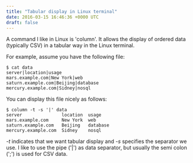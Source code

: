 ```yaml
---
title: "Tabular display in Linux terminal"
date: 2016-03-15 16:46:36 +0000 UTC
draft: false
---
```

A command I like in Linux is 'column'. It allows the display of ordered data (typically CSV) in a tabular way in the Linux terminal.

For example, assume you have the following file:
<pre><code>$ cat data
server|location|usage
mars.example.com|New York|web
saturn.example.com|Beijing|database
mercury.example.com|Sidney|nosql
</code></pre>
You can display this file nicely as follows:
<pre><code>$ column -t -s '|' data
server               location  usage
mars.example.com     New York  web
saturn.example.com   Beijing   database
mercury.example.com  Sidney    nosql
</code></pre>
<em>-t</em> indicates that we want tabular display and <em>-s</em> specifies the separator we use. I like to use the pipe ('|') as data separator, but usually the semi colon (';') is used for CSV data.